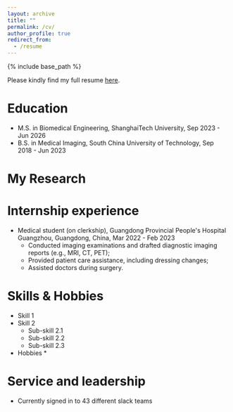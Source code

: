 ```yaml
---
layout: archive
title: ""
permalink: /cv/
author_profile: true
redirect_from:
  - /resume
---
```


{% include base_path %}

Please kindly find my full resume <a href="../assets/CV_of_GaofengWu_ShanghaiTech.pdf">here</a>.



Education
======
* M.S. in Biomedical Engineering, ShanghaiTech University, Sep 2023 - Jun 2026
* B.S. in Medical Imaging, South China University of Technology, Sep 2018 - Jun 2023

**My Research**
======


Internship experience
======
* Medical student (on clerkship), Guangdong Provincial People's Hospital Guangzhou, Guangdong, China, Mar 2022 - Feb 2023
  * Conducted imaging examinations and drafted diagnostic imaging reports (e.g., MRI, CT, PET);
  * Provided patient care assistance, including dressing changes;
  * Assisted doctors during surgery.
  
Skills & Hobbies
======
* Skill 1
* Skill 2
  * Sub-skill 2.1
  * Sub-skill 2.2
  * Sub-skill 2.3
* Hobbies
  * 

  
Service and leadership
======
* Currently signed in to 43 different slack teams
